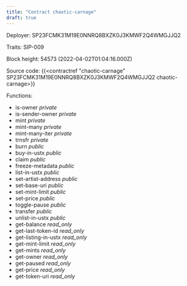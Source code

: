 ```yaml
---
title: "Contract chaotic-carnage"
draft: true
---
```

Deployer: SP23FCMK31M19E0NNRQ8BXZK0J3KMWF2Q4WMGJJQ2

Traits:
SIP-009 



Block height: 54573 (2022-04-02T01:04:16.000Z)

Source code: {{<contractref "chaotic-carnage" SP23FCMK31M19E0NNRQ8BXZK0J3KMWF2Q4WMGJJQ2 chaotic-carnage>}}

Functions:

* is-owner _private_
* is-sender-owner _private_
* mint _private_
* mint-many _private_
* mint-many-iter _private_
* trnsfr _private_
* burn _public_
* buy-in-ustx _public_
* claim _public_
* freeze-metadata _public_
* list-in-ustx _public_
* set-artist-address _public_
* set-base-uri _public_
* set-mint-limit _public_
* set-price _public_
* toggle-pause _public_
* transfer _public_
* unlist-in-ustx _public_
* get-balance _read_only_
* get-last-token-id _read_only_
* get-listing-in-ustx _read_only_
* get-mint-limit _read_only_
* get-mints _read_only_
* get-owner _read_only_
* get-paused _read_only_
* get-price _read_only_
* get-token-uri _read_only_
